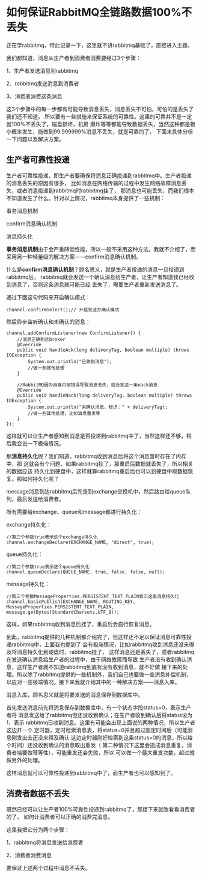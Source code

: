 # 如何保证RabbitMQ全链路数据100%不丢失
正在学rabbitmq，特此记录一下，这里就不讲rabbitmq基础了，直接进入主题。

我们都知道，消息从生产者到消费者消费要经过3个步骤：

1、生产者发送消息到rabbitmq

2、rabbitmq发送消息到消费者

3、消费者消费这条消息

这3个步骤中的每一步都有可能导致消息丢失，消息丢失不可怕，可怕的是丢失了我们还不知道，
所以要有一些措施来保证系统的可靠性。这里的可靠并不是一定就100%不丢失了，磁盘损坏，机房
爆炸等等都能导致数据丢失，当然这种都是极小概率发生，能做到99.999999%消息不丢失，就是可靠的了。
下面来具体分析一下问题以及解决方案。

## 生产者可靠性投递

生产者可靠性投递，即生产者要确保将消息正确投递到rabbitmq中。生产者投递的消息丢失的原因有很多，
比如消息在网络传输的过程中发生网络故障消息丢失，或者消息投递到rabbitmq时rabbitmq挂了，
那消息也可能丢失，而我们根本不知道发生了什么。针对以上情况，rabbitmq本身提供了一些机制：

事务消息机制

confirm消息确认机制

消息持久化

**事务消息机制**由于会严重降低性能，所以一般不采用这种方法，我就不介绍了，而采用另一种轻量级的解决方案——confirm消息确认机制。

什么是**confirm消息确认机制**？顾名思义，就是生产者投递的消息一旦投递到rabbitmq后，
rabbitmq就会发送一个确认消息给生产者，让生产者知道我已经收到消息了，否则这条消息就可能已经
丢失了，需要生产者重新发送消息了。

通过下面这句代码来开启确认模式：

    channel.confirmSelect();// 开启发送方确认模式

然后异步监听确认和未确认的消息：

    channel.addConfirmListener(new ConfirmListener() {
        //消息正确到达broker
        @Override
        public void handleAck(long deliveryTag, boolean multiple) throws IOException {
            System.out.println("已收到消息");
            //做一些其他处理
        }
    
        //RabbitMQ因为自身内部错误导致消息丢失，就会发送一条nack消息
        @Override
        public void handleNack(long deliveryTag, boolean multiple) throws IOException {
            System.out.println("未确认消息，标识：" + deliveryTag);
            //做一些其他处理，比如消息重发等
        }
    });

这样就可以让生产者感知到消息是否投递到rabbitmq中了，当然这样还不够，稍后我会说一下极端情况。

那**消息持久化**呢？我们知道，rabbitmq收到消息后将这个消息暂时存在了内存中，那
这就会有个问题，如果rabbitmq挂了，那重启后数据就丢失了，所以相关的数据应该
持久化到硬盘中，这样就算rabbitmq重启后也可以到硬盘中取数据恢复。那如何持久化呢？

message消息到达rabbitmq后先是到exchange交换机中，然后路由给queue队列，最后发送给消费者。

所有需要给exchange、queue和message都进行持久化：

exchange持久化：

    //第三个参数true表示这个exchange持久化
    channel.exchangeDeclare(EXCHANGE_NAME, "direct", true);

queue持久化：

    //第二个参数true表示这个queue持久化
    channel.queueDeclare(QUEUE_NAME, true, false, false, null);
    
message持久化：
    
    //第三个参数MessageProperties.PERSISTENT_TEXT_PLAIN表示这条消息持久化
    channel.basicPublish(EXCHANGE_NAME, ROUTING_KEY, MessageProperties.PERSISTENT_TEXT_PLAIN, message.getBytes(StandardCharsets.UTF_8));

这样，如果rabbitmq收到消息后挂了，重启后会自行恢复消息。

到此，rabbitmq提供的几种机制都介绍完了，但这样还不足以保证消息可靠性投递rabbitmq中，上面我也提到了
会有极端情况，比如rabbitmq收到消息还没来得及将消息持久化到硬盘时，rabbitmq挂了，
这样消息还是丢失了，或者rabbitmq在发送确认消息给生产者的过程中，由于网络故障而导致
生产者没有收到确认消息，这样生产者就不知道rabbitmq到底有没有收到消息，就不好做
接下来的处理。所以除了rabbitmq提供的一些机制外，我们自己也要做一些消息补偿机制，
以应对一些极端情况。接下来我就介绍其中的一种解决方案——消息入库。

消息入库，顾名思义就是将要发送的消息保存到数据库中。

首先发送消息前先将消息保存到数据库中，有一个状态字段status=0，表示生产者将
消息发送给了rabbitmq但还没收到确认；在生产者收到确认后将status设为1，表示
rabbitmq已收到消息。这里有可能会出现上面说的两种情况，所以生产者这边开一个
定时器，定时检索消息表，将status=0并且超过固定时间后（可能消息刚发出去还没来得及确认
这边定时器刚好检索到这条status=0的消息，所以给个时间）还没收到确认的消息取出重发（
第二种情况下这里会造成消息重复，消费者端要做幂等性），可能重发还会失败，所以
可以做一个最大重发次数，超过就做另外的处理。

这样消息就可以可靠性投递到rabbitmq中了，而生产者也可以感知到了。

## 消费者数据不丢失

既然已经可以让生产者100%可靠性投递到rabbitmq了，那接下来就改看看消费者的了，
如何让消费者可以正确的消费完消息。

这里我把它分为两个步骤：

1、rabbitmq将消息发送给消费者

2、消费者消费消息

要保证上述两个过程中消息不丢失。


